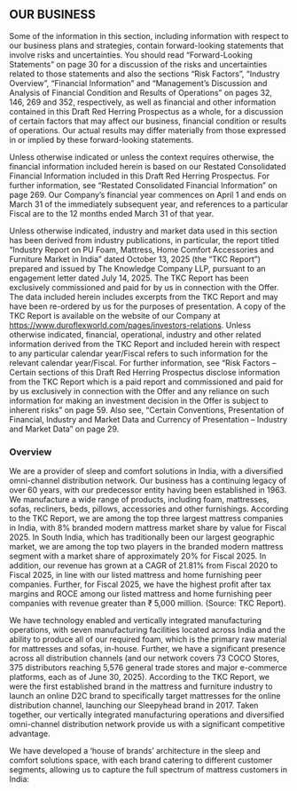 ## OUR BUSINESS

Some of the information in this section, including information with respect to our business plans and strategies, contain forward-looking statements that involve risks and uncertainties. You should read “Forward-Looking Statements” on page 30 for a discussion of the risks and uncertainties related to those statements and also the sections “Risk Factors”, “Industry Overview”, “Financial Information” and “Management’s Discussion and Analysis of Financial Condition and Results of Operations” on pages 32, 146, 269 and 352, respectively, as well as financial and other information contained in this Draft Red Herring Prospectus as a whole, for a discussion of certain factors that may affect our business, financial condition or results of operations. Our actual results may differ materially from those expressed in or implied by these forward-looking statements.

Unless otherwise indicated or unless the context requires otherwise, the financial information included herein is based on our Restated Consolidated Financial Information included in this Draft Red Herring Prospectus. For further information, see “Restated Consolidated Financial Information” on page 269. Our Company’s financial year commences on April 1 and ends on March 31 of the immediately subsequent year, and references to a particular Fiscal are to the 12 months ended March 31 of that year.

Unless otherwise indicated, industry and market data used in this section has been derived from industry publications, in particular, the report titled “Industry Report on PU Foam, Mattress, Home Comfort Accessories and Furniture Market in India” dated October 13, 2025 (the “TKC Report”) prepared and issued by The Knowledge Company LLP, pursuant to an engagement letter dated July 14, 2025. The TKC Report has been exclusively commissioned and paid for by us in connection with the Offer. The data included herein includes excerpts from the TKC Report and may have been re-ordered by us for the purposes of presentation. A copy of the TKC Report is available on the website of our Company at https://www.duroflexworld.com/pages/investors-relations. Unless otherwise indicated, financial, operational, industry and other related information derived from the TKC Report and included herein with respect to any particular calendar year/Fiscal refers to such information for the relevant calendar year/Fiscal. For further information, see “Risk Factors – Certain sections of this Draft Red Herring Prospectus disclose information from the TKC Report which is a paid report and commissioned and paid for by us exclusively in connection with the Offer and any reliance on such information for making an investment decision in the Offer is subject to inherent risks” on page 59. Also see, “Certain Conventions, Presentation of Financial, Industry and Market Data and Currency of Presentation – Industry and Market Data” on page 29.

### Overview

We are a provider of sleep and comfort solutions in India, with a diversified omni-channel distribution network. Our business has a continuing legacy of over 60 years, with our predecessor entity having been established in 1963. We manufacture a wide range of products, including foam, mattresses, sofas, recliners, beds, pillows, accessories and other furnishings. According to the TKC Report, we are among the top three largest mattress companies in India, with 8% branded modern mattress market share by value for Fiscal 2025. In South India, which has traditionally been our largest geographic market, we are among the top two players in the branded modern mattress segment with a market share of approximately 20% for Fiscal 2025. In addition, our revenue has grown at a CAGR of 21.81% from Fiscal 2020 to Fiscal 2025, in line with our listed mattress and home furnishing peer companies. Further, for Fiscal 2025, we have the highest profit after tax margins and ROCE among our listed mattress and home furnishing peer companies with revenue greater than ₹ 5,000 million. (Source: TKC Report).

We have technology enabled and vertically integrated manufacturing operations, with seven manufacturing facilities located across India and the ability to produce all of our required foam, which is the primary raw material for mattresses and sofas, in-house. Further, we have a significant presence across all distribution channels (and our network covers 73 COCO Stores, 375 distributors reaching 5,576 general trade stores and major e-commerce platforms, each as of June 30, 2025). According to the TKC Report, we were the first established brand in the mattress and furniture industry to launch an online D2C brand to specifically target mattresses for the online distribution channel, launching our Sleepyhead brand in 2017. Taken together, our vertically integrated manufacturing operations and diversified omni-channel distribution network provide us with a significant competitive advantage.

We have developed a ‘house of brands’ architecture in the sleep and comfort solutions space, with each brand catering to different customer segments, allowing us to capture the full spectrum of mattress customers in India: